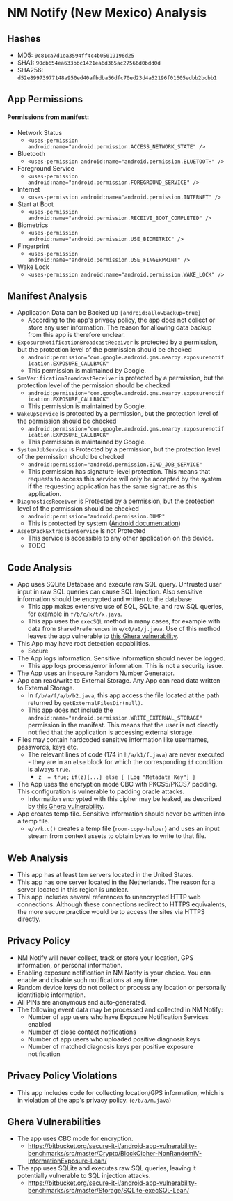 # NM Notify (New Mexico) Analysis

## Hashes
- MD5: `0c81ca7d1ea3594ff4c4b05019196d25`
- SHA1: `90cb654ea633bbc1421ea6d365ac27566d0bdd0d`
- SHA256: `d52e89973977148a950ed40afbdba56dfc70ed23d4a52196f01605edbb2bcbb1`

## App Permissions
#### Permissions from manifest:
- Network Status
    - `<uses-permission android:name="android.permission.ACCESS_NETWORK_STATE" />`
- Bluetooth
    - `<uses-permission android:name="android.permission.BLUETOOTH" />`
- Foreground Service
    - `<uses-permission android:name="android.permission.FOREGROUND_SERVICE" />`
- Internet
    - `<uses-permission android:name="android.permission.INTERNET" />`
- Start at Boot
    - `<uses-permission android:name="android.permission.RECEIVE_BOOT_COMPLETED" />`
- Biometrics
    - `<uses-permission android:name="android.permission.USE_BIOMETRIC" />`
- Fingerprint
    - `<uses-permission android:name="android.permission.USE_FINGERPRINT" />`
- Wake Lock
    - `<uses-permission android:name="android.permission.WAKE_LOCK" /> `

## Manifest Analysis
- Application Data can be Backed up `[android:allowBackup=true]`
    - According to the app's privacy policy, the app does not collect or store any user information. The reason for allowing data backup from this app is therefore unclear.
- `ExposureNotificationBroadcastReceiver` is protected by a permission, but the protection level of the permission should be checked
    - `android:permission="com.google.android.gms.nearby.exposurenotification.EXPOSURE_CALLBACK"`
    - This permission is maintained by Google.
- `SmsVerificationBroadcastReceiver` is protected by a permission, but the protection level of the permission should be checked
    - `android:permission="com.google.android.gms.nearby.exposurenotification.EXPOSURE_CALLBACK"`
    - This permission is maintained by Google.
- `WakeUpService` is protected by a permission, but the protection level of the permission should be checked
    - `android:permission="com.google.android.gms.nearby.exposurenotification.EXPOSURE_CALLBACK"`
    - This permission is maintained by Google.
- `SystemJobService` is Protected by a permission, but the protection level of the permission should be checked
    - `android:permission="android.permission.BIND_JOB_SERVICE"`
    - This permission has signature-level protection. This means that requests to access this service will only be accepted by the system if the requesting application has the same signature as this application.
- `DiagnosticsReceiver` is Protected by a permission, but the protection level of the permission should be checked
    - `android:permission="android.permission.DUMP"`
    - This is protected by system ([Android documentation](https://developer.android.com/reference/android/Manifest.permission#DUMP))
- `AssetPackExtractionService` is not Protected
    - This service is accessible to any other application on the device.
    - TODO

## Code Analysis
- App uses SQLite Database and execute raw SQL query. Untrusted user input in raw SQL queries can cause SQL Injection. Also sensitive information should be encrypted and written to the database
    - This app makes extensive use of SQL, SQLite, and raw SQL queries, for example in `f/b/c/k/t/x.java`.
    - This app uses the `execSQL` method in many cases, for example with data from `SharedPreferences` in `e/c0/a0/j.java`. Use of this method leaves the app vulnerable to [this Ghera vulnerability](https://bitbucket.org/secure-it-i/android-app-vulnerability-benchmarks/src/master/Storage/SQLite-execSQL-Lean/).
- This App may have root detection capabilities.
    - Secure
- The App logs information. Sensitive information should never be logged.
    - This app logs process/error information. This is not a security issue.
- The App uses an insecure Random Number Generator.
- App can read/write to External Storage. Any App can read data written to External Storage.
    - In `f/b/a/f/a/b/b2.java`, this app access the file located at the path returned by `getExternalFilesDir(null)`.
    - This app does not include the `android:name="android.permission.WRITE_EXTERNAL_STORAGE"` permission in the manifest. This means that the user is not directly notified that the application is accessing external storage.
- Files may contain hardcoded sensitive information like usernames, passwords, keys etc.
    - The relevant lines of code (174 in `h/a/k1/f.java`) are never executed - they are in an `else` block for which the corresponding `if` condition is always `true`.
        - ``z  = true;``
    ``if(z){...} else { [Log "Metadata Key"] }``
- The App uses the encryption mode CBC with PKCS5/PKCS7 padding. This configuration is vulnerable to padding oracle attacks.
    - Information encrypted with this cipher may be leaked, as described by [this Ghera vulnerability](https://bitbucket.org/secure-it-i/android-app-vulnerability-benchmarks/src/master/Crypto/BlockCipher-NonRandomIV-InformationExposure-Lean/).
- App creates temp file. Sensitive information should never be written into a temp file. 
    - `e/v/k.c()` creates a temp file (`room-copy-helper`) and uses an input stream from context assets to obtain bytes to write to that file.
  
## Web Analysis
- This app has at least ten servers located in the United States.
- This app has one server located in the Netherlands. The reason for a server located in this region is unclear.
- This app includes several references to unencrypted HTTP web connections. Although these connections redirect to HTTPS equivalents, the more secure practice would be to access the sites via HTTPS directly.

## Privacy Policy
- NM Notify will never collect, track or store your location, GPS information, or personal information.
- Enabling exposure notification in NM Notify is your choice. You can enable and disable such notifications at any time.
- Random device keys do not collect or process any location or personally identifiable information.
- All PINs are anonymous and auto-generated.
- The following event data may be processed and collected in NM Notify:
    - Number of app users who have Exposure Notification Services enabled
    - Number of close contact notifications
    - Number of app users who uploaded positive diagnosis keys
    - Number of matched diagnosis keys per positive exposure notification

## Privacy Policy Violations
- This app includes code for collecting location/GPS information, which is in violation of the app's privacy policy. (`e/b/a/m.java`)

## Ghera Vulnerabilities
- The app uses CBC mode for encryption.
    - https://bitbucket.org/secure-it-i/android-app-vulnerability-benchmarks/src/master/Crypto/BlockCipher-NonRandomIV-InformationExposure-Lean/
- The app uses SQLite and executes raw SQL queries, leaving it potentially vulnerable to SQL injection attacks.
    - https://bitbucket.org/secure-it-i/android-app-vulnerability-benchmarks/src/master/Storage/SQLite-execSQL-Lean/


